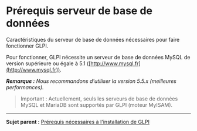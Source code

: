 Prérequis serveur de base de données
====================================

Caractéristiques du serveur de base de données nécessaires pour faire fonctionner GLPI.

Pour fonctionner, GLPI nécessite un serveur de base de données MySQL de version supérieure ou égale à 5.1
([http://www.mysql.fr](http://www.mysql.fr)).

***Remarque :*** *Nous recommandons d'utiliser la version 5.5.x (meilleures performances).*

> Important : Actuellement, seuls les serveurs de base de données MySQL et MariaDB sont supportés par GLPI (moteur MyISAM).

--------------
**Sujet parent :**
[Prérequis nécessaires à l'installation de GLPI](01-premiers-pas/02_Déployer_GLPI/02_Prérequis/01_Prérequis_nécessaires.md)
